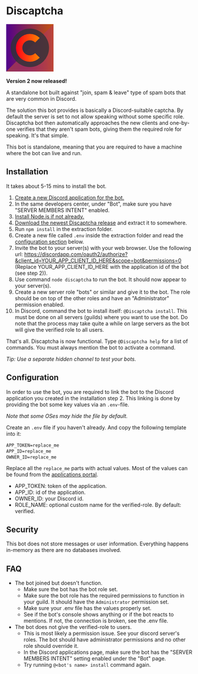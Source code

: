 # Discaptcha

![alt text](https://github.com/ahoys/discaptcha/blob/master/src/assets/avatar_sm.png "Discaptcha")

**Version 2 now released!**

A standalone bot built against "join, spam & leave" type of spam bots that are very common in Discord.

The solution this bot provides is basically a Discord-suitable captcha. By default the server is set to not allow speaking without some specific role. Discaptcha bot then automatically approaches the new clients and one-by-one verifies that they aren't spam bots, giving them the required role for speaking. It's that simple.

This bot is standalone, meaning that you are required to have a machine where the bot can live and run.

## Installation

It takes about 5-15 mins to install the bot.

1. [Create a new Discord application for the bot.](https://discordapp.com/developers/applications/)
2. In the same developers center, under "Bot", make sure you have "SERVER MEMBERS INTENT" enabled.
3. [Install Node.js if not already.](https://nodejs.org/en/)
4. [Download the newest Discaptcha release](https://github.com/ahoys/discaptcha/releases) and extract it to somewhere.
5. Run `npm install` in the extraction folder.
6. Create a new file called `.env` inside the extraction folder and read the [configuration section](https://github.com/ahoys/discaptcha#Configuration) below.
7. Invite the bot to your server(s) with your web browser. Use the following url: https://discordapp.com/oauth2/authorize?&client_id=YOUR_APP_CLIENT_ID_HERE&scope=bot&permissions=0 (Replace YOUR_APP_CLIENT_ID_HERE with the application id of the bot (see step 2)).
8. Use command `node discaptcha` to run the bot. It should now appear to your server(s).
9. Create a new server role "bots" or similar and give it to the bot. The role should be on top of the other roles and have an "Administrator" permission enabled.
10. In Discord, command the bot to install itself: `@Discaptcha install`. This must be done on all servers (guilds) where you want to use the bot. Do note that the process may take quite a while on large servers as the bot will give the verified role to all users.

That's all. Discaptcha is now functional. Type `@Discaptcha help` for a list of commands. You must always mention the bot to activate a command.

*Tip: Use a separate hidden channel to test your bots.*

## Configuration

In order to use the bot, you are required to link the bot to the Discord application you created in the installation step 2. This linking is done by providing the bot some key values via an `.env`-file.

*Note that some OSes may hide the file by default.*

Create an `.env` file if you haven't already. And copy the following template into it:
```
APP_TOKEN=replace_me
APP_ID=replace_me
OWNER_ID=replace_me
```

Replace all the `replace_me` parts with actual values. Most of the values can be found from the [applications portal](https://discordapp.com/developers/applications/).

- APP_TOKEN: token of the application.
- APP_ID: id of the application.
- OWNER_ID: your Discord id.
- ROLE_NAME: optional custom name for the verified-role. By default: verified.

## Security

This bot does not store messages or user information. Everything happens in-memory as there are no databases involved.

## FAQ

- The bot joined but doesn't function.
  - Make sure the bot has the bot role set.
  - Make sure the bot role has the required permissions to function in your guild. It should have the `Administrator` permission set.
  - Make sure your .env file has the values properly set.
  - See if the bot's console shows anything or if the bot reacts to mentions. If not, the connection is broken, see the .env file.
- The bot does not give the verified-role to users.
  - This is most likely a permission issue. See your discord server's roles. The bot should have administrator permissions and no other role should override it.
  - In the Discord applications page, make sure the bot has the "SERVER MEMBERS INTENT" setting enabled under the "Bot" page.
  - Try running `@<bot's name> install` command again.